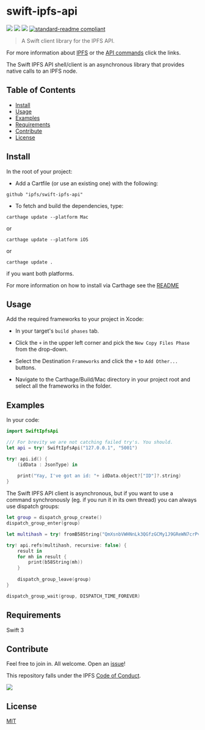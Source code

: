 # swift-ipfs-api

[![](https://img.shields.io/badge/made%20by-Protocol%20Labs-blue.svg?style=flat-square)](http://ipn.io)
[![](https://img.shields.io/badge/project-IPFS-blue.svg?style=flat-square)](http://ipfs.io/)
[![](https://img.shields.io/badge/freenode-%23ipfs-blue.svg?style=flat-square)](http://webchat.freenode.net/?channels=%23ipfs)
[![standard-readme compliant](https://img.shields.io/badge/standard--readme-OK-green.svg?style=flat-square)](https://github.com/RichardLitt/standard-readme)

> A Swift client library for the IPFS API.

For more information about [IPFS](http://ipfs.io) or the [API commands](http://ipfs.io/docs/commands) click the links.

The Swift IPFS API shell/client is an asynchronous library that provides native calls to an IPFS node.

## Table of Contents

- [Install](#install)
- [Usage](#usage)
- [Examples](#examples)
- [Requirements](#requirements)
- [Contribute](#contribute)
- [License](#license)

## Install

In the root of your project:

-  Add a Cartfile (or use an existing one) with the following:
```
github "ipfs/swift-ipfs-api"
```
- To fetch and build the dependencies, type:

```carthage update --platform Mac```

or

```carthage update --platform iOS```

or

```carthage update .```

if you want both platforms.

For more information on how to install via Carthage see the [README](https://github.com/Carthage/Carthage#adding-frameworks-to-an-application)

## Usage

Add the required frameworks to your project in Xcode:

- In your target's `build phases` tab.

- Click the `+` in the upper left corner and pick the `New Copy Files Phase` from the drop-down.
- Select the Destination `Frameworks` and click the `+` to `Add Other...` buttons.
- Navigate to the Carthage/Build/Mac directory in your project root and select all the frameworks in the folder.

## Examples

In your code: 
```Swift
import SwiftIpfsApi

/// For brevity we are not catching failed try's. You should.
let api = try! SwiftIpfsApi("127.0.0.1", "5001") 

try! api.id() {
    (idData : JsonType) in
                    
    print("Yay, I've got an id: "+ idData.object?["ID"]?.string)
}
```

The Swift IPFS API client is asynchronous, but if you want to use a command synchronously (eg. if you run it in its own thread) you can always use dispatch groups:
```Swift
let group = dispatch_group_create()
dispatch_group_enter(group)

let multihash = try! fromB58String("QmXsnbVWHNnLk3QGfzGCMy1J9GReWN7crPvY1DKmFdyypK") 

try! api.refs(multihash, recursive: false) {
    result in
    for mh in result {
        print(b58String(mh))
    }
    
    dispatch_group_leave(group)
}

dispatch_group_wait(group, DISPATCH_TIME_FOREVER)
```

## Requirements
Swift 3

## Contribute

Feel free to join in. All welcome. Open an [issue](https://github.com/ipfs/swift-ipfs-api/issues)!

This repository falls under the IPFS [Code of Conduct](https://github.com/ipfs/community/blob/master/code-of-conduct.md).

[![](https://cdn.rawgit.com/jbenet/contribute-ipfs-gif/master/img/contribute.gif)](https://github.com/ipfs/community/blob/master/contributing.md)

## License

[MIT](LICENSE)
